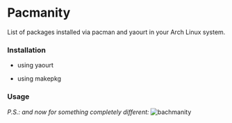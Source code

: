 # Pacmanity
List of packages installed via pacman and yaourt in your Arch Linux system.

### Installation

- using yaourt

- using makepkg

### Usage

*P.S.: and now for something completely different:*
![bachmanity](https://pbs.twimg.com/media/Cjegi2dVAAEOU2n.jpg)
